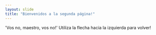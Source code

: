 ```yaml
---
layout: slide
title: "Bienvenidos a la segunda página!"
---
```

'Vos no, maestro, vos no!'
Utiliza la flecha hacia la izquierda para volver!
